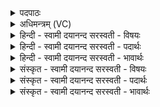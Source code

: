 <details><summary>पदपाठः</summary>

आ॒यु॒ष्य᳖म्। व॒र्च॒स्य᳖म्। रा॒यः। पोष॑म्। औद्भि॑दम्। इ॒दम्। हिर॑ण्यम्। वर्च॑स्वत्। जैत्रा॑य। आ। वि॒श॒ता॒त्। ऊँ॒ऽइत्यूँ॑। माम्। ५०।
</details>

<details><summary>अधिमन्त्रम् (VC)</summary>

- हिरण्यन्तेजो देवता
- दक्ष ऋषिः
- भुरिगुष्णिक्
- ऋषभः
</details>

<details><summary>हिन्दी - स्वामी दयानन्द सरस्वती  - विषयः</summary>

अब ऐश्वर्य और जय आदि सम्पादन विषय को अगले मन्त्र में कहा है ॥
</details>

<details><summary>हिन्दी - स्वामी दयानन्द सरस्वती  - पदार्थः</summary>

पदार्थान्वयभाषाः -  हे मनुष्यो ! जो (औद्भिदम्) दुःखों के नाशक (आयुष्यम्) जीवन के लिये हितकारी (वर्चस्यम्) अध्ययन के लिये उपयोगी (रायः, पोषम्) धन की पुष्टि करने हारे (वर्चस्वत्) प्रशस्त अन्नों के हेतु (हिरण्यम्) तेजःस्वरूप सुवर्णादि ऐश्वर्य (जैत्राय) जय होने के लिये (माम्) मुझको (आ, विशतात्) आवेश करे अर्थात् मेरे निकट स्थिर रहे, वह (उ) तुम लोगों के निकट भी स्थिर होवे ॥५० ॥
</details>

<details><summary>हिन्दी - स्वामी दयानन्द सरस्वती  - भावार्थः</summary>

भावार्थभाषाः -  जो मनुष्य अपने तुल्य सबको जानते और विद्वानों के साथ विचार कर सत्यासत्य का निर्णय करते हैं, वे दीर्घ अवस्था, पूर्ण विद्याओं, समग्र ऐश्वर्य और विजय को प्राप्त होते हैं ॥५० ॥
</details>

<details><summary>संस्कृत - स्वामी दयानन्द सरस्वती  - विषयः</summary>

अथैश्वर्यजयादिसंपादनविषयमाह ॥
</details>

<details><summary>संस्कृत - स्वामी दयानन्द सरस्वती  - पदार्थः</summary>

पदार्थान्वयभाषाः -  हे मनुष्याः ! यदौद्भिदमायुष्यं वर्चस्यं रायस्पोषं वर्चस्वद्धिरण्यं जैत्राय मामाविशतात् तदु युष्मानप्याविशत् ॥५० ॥
</details>

<details><summary>संस्कृत - स्वामी दयानन्द सरस्वती  - भावार्थः</summary>

भावार्थभाषाः -  ये मनुष्याः स्वात्मवत् सर्वान् जानन्ति, विद्वद्भिः सह परामृश्य सत्याऽसत्ये निर्णयन्ति, ते दीर्घमायुः पूर्णविद्याः समग्रमैश्वर्यविजयं च प्राप्नुवन्ति ॥५० ॥
</details>